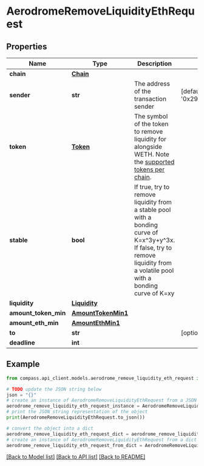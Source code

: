 # AerodromeRemoveLiquidityEthRequest


## Properties

Name | Type | Description | Notes
------------ | ------------- | ------------- | -------------
**chain** | [**Chain**](Chain.md) |  | 
**sender** | **str** | The address of the transaction sender | [default to '0x29F20a192328eF1aD35e1564aBFf4Be9C5ce5f7B']
**token** | [**Token**](Token.md) | The symbol of the token to remove liquidity for alongside WETH. Note the [supported tokens per chain](/#/#token-table). | 
**stable** | **bool** | If true, try to remove liquidity from a stable pool with a bonding curve of K&#x3D;x^3y+y^3x. If false, try to remove liquidity from a volatile pool with a bonding curve of K&#x3D;xy | 
**liquidity** | [**Liquidity**](Liquidity.md) |  | 
**amount_token_min** | [**AmountTokenMin1**](AmountTokenMin1.md) |  | 
**amount_eth_min** | [**AmountEthMin1**](AmountEthMin1.md) |  | 
**to** | **str** |  | [optional] 
**deadline** | **int** |  | 

## Example

```python
from compass.api_client.models.aerodrome_remove_liquidity_eth_request import AerodromeRemoveLiquidityEthRequest

# TODO update the JSON string below
json = "{}"
# create an instance of AerodromeRemoveLiquidityEthRequest from a JSON string
aerodrome_remove_liquidity_eth_request_instance = AerodromeRemoveLiquidityEthRequest.from_json(json)
# print the JSON string representation of the object
print(AerodromeRemoveLiquidityEthRequest.to_json())

# convert the object into a dict
aerodrome_remove_liquidity_eth_request_dict = aerodrome_remove_liquidity_eth_request_instance.to_dict()
# create an instance of AerodromeRemoveLiquidityEthRequest from a dict
aerodrome_remove_liquidity_eth_request_from_dict = AerodromeRemoveLiquidityEthRequest.from_dict(aerodrome_remove_liquidity_eth_request_dict)
```
[[Back to Model list]](../README.md#documentation-for-models) [[Back to API list]](../README.md#documentation-for-api-endpoints) [[Back to README]](../README.md)


